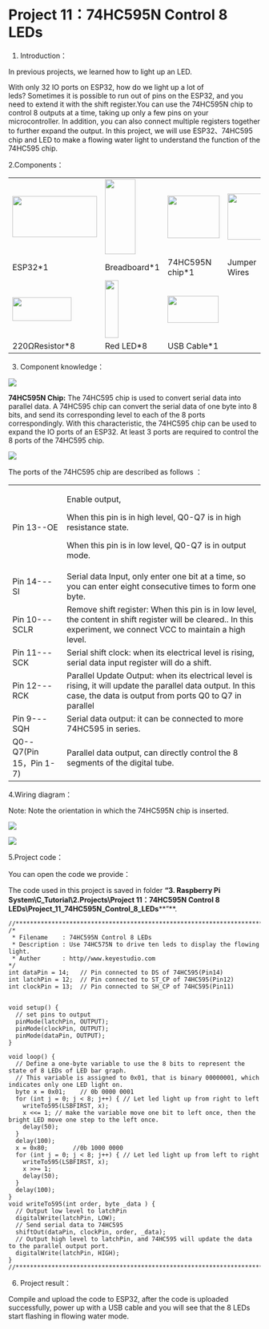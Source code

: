 # Project 11：74HC595N Control 8 LEDs 

1.  Introduction：

In previous projects, we learned how to light up an LED.

With only 32 IO ports on ESP32, how do we light up a lot of
leds? Sometimes it is possible to run out of pins on the ESP32, and you
need to extend it with the shift register.You can use the 74HC595N chip
to control 8 outputs at a time, taking up only a few pins on your
microcontroller. In addition, you can also connect multiple registers
together to further expand the output. In this project, we will use
ESP32、74HC595 chip and LED to make a flowing water light to understand
the function of the 74HC595 chip.

2.Components：

<table>
<tbody>
<tr class="odd">
<td><img src="https://raw.githubusercontent.com/keyestudio/KS5010-KS5010F-Keyestudio-ESP32-Learning-Kit-Ultimate-Edition-Raspberry-Pi/master/media/2a55dec25d757def2b46d5e9cd9c97e5.jpeg" style="width:1.75972in;height:0.85833in" /></td>
<td><img src="https://raw.githubusercontent.com/keyestudio/KS5010-KS5010F-Keyestudio-ESP32-Learning-Kit-Ultimate-Edition-Raspberry-Pi/master/media/e380dd26e4825be9a768973802a55fe6.png" style="width:0.63889in;height:1.56667in" /></td>
<td><img src="https://raw.githubusercontent.com/keyestudio/KS5010-KS5010F-Keyestudio-ESP32-Learning-Kit-Ultimate-Edition-Raspberry-Pi/master/media/f97e58ab51ec0a274ff3e72e08a7d55d.png" style="width:1.07847in;height:0.88611in" /></td>
<td><img src="https://raw.githubusercontent.com/keyestudio/KS5010-KS5010F-Keyestudio-ESP32-Learning-Kit-Ultimate-Edition-Raspberry-Pi/master/media/c801a7baee258ff7f5f28ac6e9a7097b.png" style="width:0.98958in;height:0.95139in" /></td>
</tr>
<tr class="even">
<td>ESP32*1</td>
<td>Breadboard*1</td>
<td>74HC595N chip*1</td>
<td>Jumper Wires</td>
</tr>
<tr class="odd">
<td><img src="https://raw.githubusercontent.com/keyestudio/KS5010-KS5010F-Keyestudio-ESP32-Learning-Kit-Ultimate-Edition-Raspberry-Pi/master/media/098a2730d0b0a2a4b2079e0fc87fd38b.png" style="width:1.22639in;height:0.49236in" /></td>
<td><img src="https://raw.githubusercontent.com/keyestudio/KS5010-KS5010F-Keyestudio-ESP32-Learning-Kit-Ultimate-Edition-Raspberry-Pi/master/media/3ec5906fad2172708d449390140f55e6.png" style="width:0.28056in;height:1.19722in" /></td>
<td><img src="https://raw.githubusercontent.com/keyestudio/KS5010-KS5010F-Keyestudio-ESP32-Learning-Kit-Ultimate-Edition-Raspberry-Pi/master/media/7dcbd02995be3c142b2f97df7f7c03ce.png" style="width:1.05903in;height:0.56667in" /></td>
<td></td>
</tr>
<tr class="even">
<td>220ΩResistor*8</td>
<td>Red LED*8</td>
<td>USB Cable*1</td>
<td></td>
</tr>
</tbody>
</table>

3.  Component knowledge：

![](/media/6921c6d60135e072ed4bd24564ec4a6d.png)

**74HC595N Chip:** The 74HC595 chip is used to convert serial data into
parallel data. A 74HC595 chip can convert the serial data of one byte
into 8 bits, and send its corresponding level to each of the 8 ports
correspondingly. With this characteristic, the 74HC595 chip can be used
to expand the IO ports of an ESP32. At least 3 ports are required to
control the 8 ports of the 74HC595 chip.

![](/media/858b189f06ad68afe051b15043b2affd.png)

The ports of the 74HC595 chip are described as follows ：

<table>
<tbody>
<tr class="odd">
<td>Pin 13--OE</td>
<td><p>Enable output,</p>
<p>When this pin is in high level, Q0-Q7 is in high resistance state.</p>
<p>When this pin is in low level, Q0-Q7 is in output mode.</p></td>
</tr>
<tr class="even">
<td>Pin 14---SI</td>
<td>Serial data Input, only enter one bit at a time, so you can enter eight consecutive times to form one byte.</td>
</tr>
<tr class="odd">
<td>Pin 10---SCLR</td>
<td>Remove shift register: When this pin is in low level, the content in shift register will be cleared.. In this experiment, we connect VCC to maintain a high level.</td>
</tr>
<tr class="even">
<td>Pin 11---SCK</td>
<td>Serial shift clock: when its electrical level is rising, serial data input register will do a shift.</td>
</tr>
<tr class="odd">
<td>Pin 12---RCK</td>
<td>Parallel Update Output: when its electrical level is rising, it will update the parallel data output. In this case, the data is output from ports Q0 to Q7 in parallel</td>
</tr>
<tr class="even">
<td>Pin 9---SQH</td>
<td>Serial data output: it can be connected to more 74HC595 in series.</td>
</tr>
<tr class="odd">
<td>Q0--Q7(Pin 15，Pin 1-7)</td>
<td>Parallel data output, can directly control the 8 segments of the digital tube.</td>
</tr>
</tbody>
</table>

4.Wiring diagram：

Note: Note the orientation in which the 74HC595N chip is inserted.

![](/media/a6d03617539b70d6d69fa7e9acb25be9.png)

![](/media/11a03579b6cf94599f00554bfe014a3b.png)

5.Project code：

You can open the code we provide：

The code used in this project is saved in folder **“3. Raspberry Pi
System\\C\_Tutorial\\2.Projects\\Project 11：74HC595N Control 8
LEDs\\Project\_11\_74HC595N\_Control\_8\_LEDs****”**.


    //**********************************************************************
    /* 
     * Filename    : 74HC595N Control 8 LEDs
     * Description : Use 74HC575N to drive ten leds to display the flowing light.
     * Auther      : http//www.keyestudio.com
    */
    int dataPin = 14;   // Pin connected to DS of 74HC595(Pin14)  
    int latchPin = 12;  // Pin connected to ST_CP of 74HC595(Pin12)
    int clockPin = 13;  // Pin connected to SH_CP of 74HC595(Pin11)          
    
    
    void setup() {
      // set pins to output
      pinMode(latchPin, OUTPUT);
      pinMode(clockPin, OUTPUT);
      pinMode(dataPin, OUTPUT);
    }
    
    void loop() {
      // Define a one-byte variable to use the 8 bits to represent the state of 8 LEDs of LED bar graph.
      // This variable is assigned to 0x01, that is binary 00000001, which indicates only one LED light on.
      byte x = 0x01;    // 0b 0000 0001
      for (int j = 0; j < 8; j++) { // Let led light up from right to left
        writeTo595(LSBFIRST, x);
        x <<= 1; // make the variable move one bit to left once, then the bright LED move one step to the left once.
        delay(50);
      }
      delay(100);
      x = 0x80;       //0b 1000 0000
      for (int j = 0; j < 8; j++) { // Let led light up from left to right
        writeTo595(LSBFIRST, x);
        x >>= 1;    
        delay(50);
      }
      delay(100);
    }
    void writeTo595(int order, byte _data ) {
      // Output low level to latchPin
      digitalWrite(latchPin, LOW);
      // Send serial data to 74HC595
      shiftOut(dataPin, clockPin, order, _data);
      // Output high level to latchPin, and 74HC595 will update the data to the parallel output port.
      digitalWrite(latchPin, HIGH);
    }
    //**********************************************************************************


6.  Project result：

Compile and upload the code to ESP32, after the code is uploaded
successfully, power up with a USB cable and you will see that the 8 LEDs
start flashing in flowing water mode.
